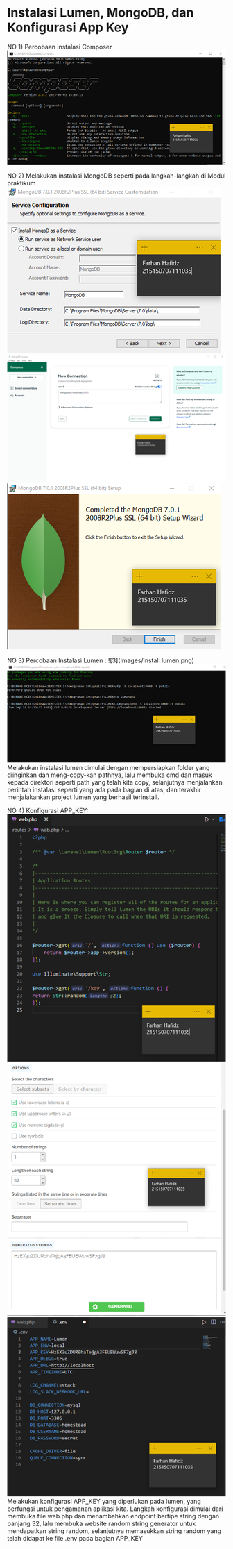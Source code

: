 # Instalasi Lumen, MongoDB, dan Konfigurasi App Key

NO 1)
Percobaan instalasi Composer
![1](Images/composer.png)

NO 2)
Melakukan instalasi MongoDB seperti pada langkah-langkah di Modul praktikum
![2](Images/Prak%201.png)
![2.1](Images/Prak%201.3.png)
![2.2](Images/Prak%201.2.png)

NO 3)
Percobaan Instalasi Lumen :
![3](Images/install lumen.png)
![3.1](Images/statrhost.png)
Melakukan instalasi lumen dimulai dengan mempersiapkan folder yang diinginkan dan 
meng-copy-kan pathnya, lalu membuka cmd dan masuk kepada direktori seperti path 
yang telah kita copy, selanjutnya menjalankan perintah instalasi seperti yang ada pada 
bagian di atas, dan terakhir menjalakankan project lumen yang berhasil terinstall.

NO 4)
Konfigurasi APP_KEY:
![4](Images/routes.png)
![4.1](Images/generate.png)
![4.2](Images/env%20key.png)
Melakukan konfigurasi APP_KEY yang diperlukan pada lumen, yang berfungsi untuk 
pengamanan aplikasi kita. Langkah konfigurasi dimulai dari membuka file web.php dan 
menambahkan endpoint bertipe string dengan panjang 32, lalu membuka website random 
string generator untuk mendapatkan string random, selanjutnya memasukkan string random 
yang telah didapat ke file .env pada bagian APP_KEY